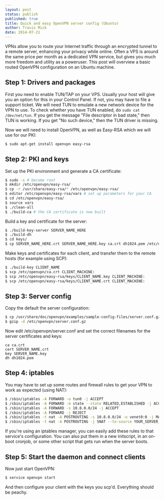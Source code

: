 ```yaml
---
layout: post
status: publish
published: true
title: Quick and easy OpenVPN server config (Ubuntu)
author: Travis Mick
date: 2014-07-21
---
```


VPNs allow you to route your Internet traffic through an encrypted tunnel to a remote server, enhancing your privacy while online. Often a VPS is around the same price per month as a dedicated VPN service, but gives you much more freedom and utility as a poweruser. This post will overview a basic routed OpenVPN configuration on an Ubuntu machine.

<!-- more -->

## Step 1: Drivers and packages

First you need to enable TUN/TAP on your VPS. Usually your host will give you an option for this in your Control Panel. If not, you may have to file a support ticket. We will need TUN to emulate a new network device for the VPN to use. To check whether you have TUN enabled, do `sudo cat /dev/net/tun`. If you get the message "File descriptor in bad state," then TUN is working. If you get "No such device," then the TUN driver is missing.

Now we will need to install OpenVPN, as well as Easy-RSA which we will use for our PKI:

```bash
$ sudo apt-get install openvpn easy-rsa
```

## Step 2: PKI and keys

Set up the PKI environment and generate a CA certificate:

```bash
$ sudo -s # become root
$ mkdir /etc/openvpn/easy-rsa/
$ cp -r /usr/share/easy-rsa/* /etc/openvpn/easy-rsa/
$ editor /etc/openvpn/easy-rsa/vars # set up parameters for your CA
$ cd /etc/openvpn/easy-rsa/
$ source vars
$ ./clean-all
$ ./build-ca # the CA certificate is now built
```

Build a key and certificate for the server:

```bash
$ ./build-key-server SERVER_NAME_HERE
$ ./build-dh
$ cd keys/
$ cp SERVER_NAME_HERE.crt SERVER_NAME_HERE.key ca.crt dh1024.pem /etc/openvpn/ 
```

Make keys and certificates for each client, and transfer them to the remote hosts (for example using SCP):

```bash
$ ./build-key CLIENT_NAME
$ scp /etc/openvpn/ca.crt CLIENT_MACHINE: 
$ scp /etc/openvpn/easy-rsa/keys/CLIENT_NAME.key CLIENT_MACHINE:
$ scp /etc/openvpn/easy-rsa/keys/CLIENT_NAME.crt CLIENT_MACHINE:
```

## Step 3: Server config

Copy the default the server configuration:

```bash
$ cp /usr/share/doc/openvpn/examples/sample-config-files/server.conf.gz /etc/openvpn/
$ gzip -d /etc/openvpn/server.conf.gz
```

Now edit /etc/openvpn/server.conf and set the correct filenames for the server certificates and keys:

```
ca ca.crt
cert SERVER_NAME.crt
key SERVER_NAME.key 
dh dh1024.pem
```

## Step 4: iptables

You may have to set up some routes and firewall rules to get your VPN to work as expected (using NAT):

```bash
$ /sbin/iptables -A FORWARD -o tun0 -j ACCEPT
$ /sbin/iptables -A FORWARD -m state --state RELATED,ESTABLISHED -j ACCEPT
$ /sbin/iptables -A FORWARD -s 10.8.0.0/24 -j ACCEPT
$ /sbin/iptables -A FORWARD -j REJECT
$ /sbin/iptables -t nat -A POSTROUTING -s 10.8.0.0/24 -o venet0:0 -j MASQUERADE
$ /sbin/iptables -t nat -A POSTROUTING -j SNAT --to-source YOUR_SERVER_IP_HERE
```

If you're using an iptables manager, you can easily add these rules to that service's configuration. You can also put them in a new initscript, in an on-boot cronjob, or some other script that gets run when the server boots.

## Step 5: Start the daemon and connect clients

Now just start OpenVPN:

```bash
$ service openvpn start
```

And then configure your client with the keys you scp'd. Everything should be peachy.

